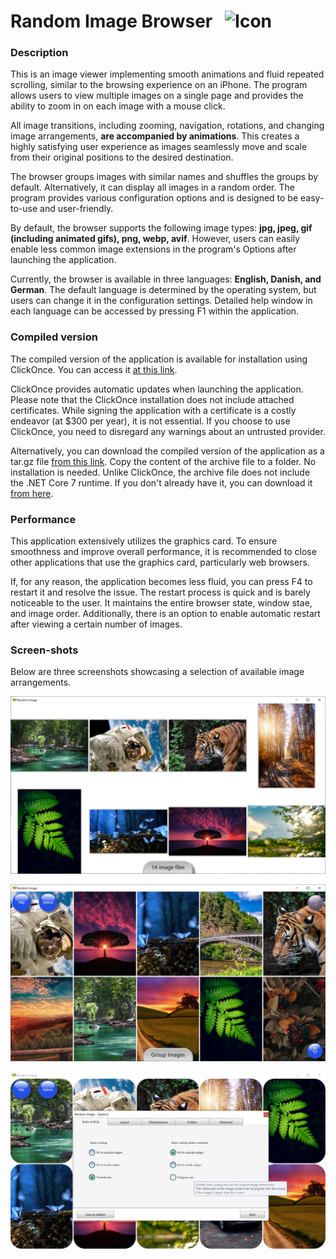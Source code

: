 # Random Image Browser &nbsp; ![Icon](src/Resources/butterfly.ico?raw=true)

### Description

This is an image viewer implementing smooth animations and fluid repeated scrolling, similar to the browsing experience on an iPhone.
The program allows users to view multiple images on a single page and provides the ability to zoom in on each image with a mouse click.

All image transitions, including zooming, navigation, rotations, and changing image arrangements, **are accompanied by animations**.
This creates a highly satisfying user experience as images seamlessly move and scale from their original positions to the desired destination.

The browser groups images with similar names and shuffles the groups by default. Alternatively, it can display all images in a random order.
The program provides various configuration options and is designed to be easy-to-use and user-friendly.

By default, the browser supports the following image types: **jpg, jpeg, gif (including animated gifs), png, webp, avif**. However, users
can easily enable less common image extensions in the program's Options after launching the application.

Currently, the browser is available in three languages: **English, Danish, and German**. The default language is determined
by the operating system, but users can change it in the configuration settings. Detailed help window in each language can be accessed
by pressing F1 within the application.

### Compiled version

The compiled version of the application is available for installation using ClickOnce. You can access it
[at this link](https://htmlpreview.github.io/?https://raw.githubusercontent.com/RadekBuczkowski/random_image_browser/main/ClickOnce/Publish.html).

ClickOnce provides automatic updates when launching the application. Please note that the ClickOnce installation does not include attached certificates. While signing the application with a certificate is a costly endeavor (at $300 per year), it is not essential. If you choose to use ClickOnce, you need to disregard any warnings about an untrusted provider.

Alternatively, you can download the compiled version of the application as a tar.gz file [from this link](https://raw.githubusercontent.com/RadekBuczkowski/random_image_browser/main/publish/RandomImageBrowser.tar.gz).
Copy the content of the archive file to a folder. No installation is needed. Unlike ClickOnce, the archive file does not include the .NET Core 7 runtime.
If you don't already have it, you can download it [from here](https://dotnet.microsoft.com/en-us/download/dotnet/thank-you/runtime-7.0.4-windows-x64-installer).

### Performance

This application extensively utilizes the graphics card. To ensure smoothness and improve overall performance, it is recommended to close other applications that use the graphics card, particularly web browsers.

If, for any reason, the application becomes less fluid, you can press F4 to restart it and resolve the issue. The restart process is quick and is barely noticeable to the user. It maintains the entire browser state, window stae, and image order. Additionally, there is an option to enable automatic restart after viewing a certain number of images.

### Screen-shots

Below are three screenshots showcasing a selection of available image arrangements.

![Icon](demo/demo1.jpg?raw=true)

![Icon](demo/demo2.jpg?raw=true)

![Icon](demo/demo3.jpg?raw=true)
